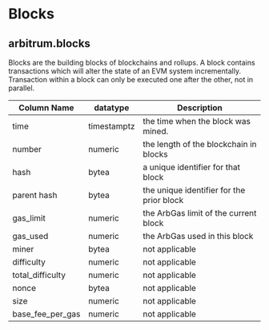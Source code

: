 # Blocks

## arbitrum.blocks

Blocks are the building blocks of blockchains and rollups. A block contains transactions which will alter the state of an EVM system incrementally. Transaction within a block can only be executed one after the other, not in parallel.



| **Column Name**     | **datatype** | **Description**                                                                          |
| ------------------- | ------------ | ---------------------------------------------------------------------------------------- |
| time                | timestamptz  | the time when the block was mined.                                                       |
| number              | numeric      | the length of the blockchain in blocks                                                   |
| hash                | bytea        | a unique identifier for that block                                                       |
| parent hash         | bytea        | the unique identifier for the prior block                                                |
| gas\_limit          | numeric      | the ArbGas limit of the current block                                                    |
| gas\_used           | numeric      | the ArbGas used in this block                                                            |
| miner               | bytea        | not applicable                                                                           |
| difficulty          | numeric      | not applicable                                                                           |
| total\_difficulty   | numeric      | not applicable                                                                           |
| nonce               | bytea        | not applicable                                                                           |
| size                | numeric      | not applicable                                                                           |
| base\_fee\_per\_gas | numeric      | not applicable                                                                           |

